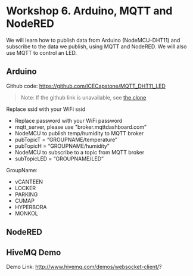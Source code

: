 # Workshop 6. Arduino, MQTT and NodeRED

We will learn how to publish data from Arduino (NodeMCU-DHT11) and subscribe to the
data we publish, using MQTT and NodeRED. We will also use MQTT to control an LED.

## Arduino

Github code: https://github.com/ICECapstone/MQTT_DHT11_LED

> Note: If the github link is unavailable, see [the clone](MQTT_DHT11_LED/README.md)

Replace ssid with your WiFi ssid

- Replace password with your WiFi password
- mqtt_server, please use "broker.mqttdashboard.com”
- NodeMCU to publish temp/humidity to MQTT broker
- pubTopicT = “GROUPNAME/temperature”
- pubTopicH = “GROUPNAME/humidity”
- NodeMCU to subscribe to a topic from MQTT broker
- subTopicLED = “GROUPNAME/LED”

GroupName:

- vCANTEEN
- LOCKER
- PARKING
- CUMAP
- HYPERBORA
- MONKOL

## NodeRED

## HiveMQ Demo

Demo Link: http://www.hivemq.com/demos/websocket-client/?
